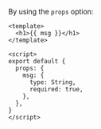 By using the `props` option:

```
<template>
  <h1>{{ msg }}</h1>
</template>

<script>
export default {
  props: {
    msg: {
      type: String,
      required: true,
    },
  },
}
</script>
```
